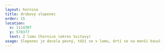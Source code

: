 ```yaml
---
layout: hornina
title: drobový slepenec
order: 15
location:
  x: 1114387
  y: 578377
  text: Z lomu Chornice (okres Svitavy)
usage: Slepenec je docela pevný, těží se v lomu, drtí se na menší kousky, které se pak třídí podle velikosti. Přidává se do betonových a asfaltových směsí pro stavební účely.
---
```


